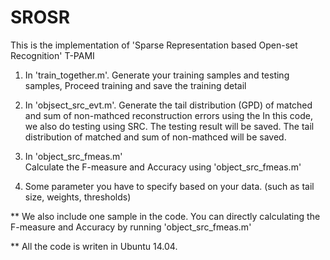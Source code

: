 # SROSR
This is the implementation of 'Sparse Representation based Open-set Recognition' T-PAMI

1. In 'train_together.m'.
Generate your training samples and testing samples,
Proceed training and save the training detail

2.  In 'objsect_src_evt.m'.
Generate the tail distribution (GPD) of matched and sum of non-mathced reconstruction errors using the 
In this code, we also do testing using SRC. The testing result will be saved.
The tail distribution of matched and sum of non-mathced will be saved.

3. In 'object_src_fmeas.m'  
Calculate the F-measure and Accuracy using 'object_src_fmeas.m'

4. Some parameter you have to specify based on your data. (such as tail size, weights, thresholds)

** We also include one sample in the code. You can directly calculating the F-measure and Accuracy by running
'object_src_fmeas.m'

** All the code is writen in Ubuntu 14.04. 
